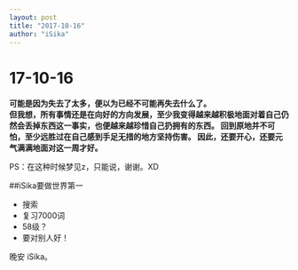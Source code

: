 ```yaml
---
layout: post
title: "2017-10-16"
author: "iSika"
---
```

# 17-10-16
**可能是因为失去了太多，便以为已经不可能再失去什么了。  
但我想，所有事情还是在向好的方向发展，至少我变得越来越积极地面对着自己仍然会丢掉东西这一事实，也便越来越珍惜自己扔拥有的东西。
回到原地并不可怕，至少远胜过在自己感到手足无措的地方坚持伤害。
因此，还要开心，还要元气满满地面对这一周才好。**

PS：在这种时候梦见z，只能说，谢谢。XD

##iSika要做世界第一
* 搜索
* 复习7000词
* 58级？
* 要对别人好！

晚安 iSika。

